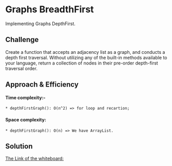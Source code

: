 # Graphs BreadthFirst
Implementing Graphs DepthFirst.

## Challenge
Create a function that accepts an adjacency list as a graph, and conducts a depth first traversal. Without utilizing any of the built-in methods available to your language, return a collection of nodes in their pre-order depth-first traversal order.

## Approach & Efficiency
#### Time complexity:-
    * depthFirstGraph(): O(n^2) => for loop and recartion;

#### Space complexity:
    * depthFirstGraph(): O(n) => We have ArrayList.

## Solution

[The Link of the whiteboard: ](https://docs.google.com/drawings/d/1w-lZ3ExiuVbRon9J2SVESsTBxKDXDLV4CqDbeUy___0/edit?usp=sharing)
